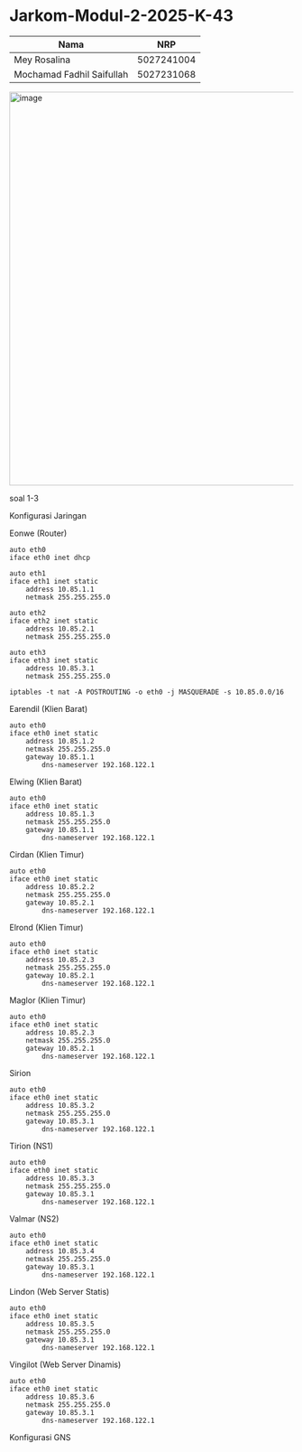 # Jarkom-Modul-2-2025-K-43
| Nama | NRP |
|------------|--------------|
| Mey Rosalina     | 5027241004    |
| Mochamad Fadhil Saifullah   | 5027231068       |

<img width="798" height="697" alt="image" src="https://github.com/user-attachments/assets/dd466ff4-ade6-48de-9c41-e64e757b0932" />

soal 1-3 

Konfigurasi Jaringan

Eonwe (Router)
```
auto eth0
iface eth0 inet dhcp

auto eth1
iface eth1 inet static
    address 10.85.1.1
    netmask 255.255.255.0

auto eth2
iface eth2 inet static
    address 10.85.2.1
    netmask 255.255.255.0

auto eth3
iface eth3 inet static
    address 10.85.3.1
    netmask 255.255.255.0

iptables -t nat -A POSTROUTING -o eth0 -j MASQUERADE -s 10.85.0.0/16
```

Earendil (Klien Barat)
```
auto eth0
iface eth0 inet static
	address 10.85.1.2
	netmask 255.255.255.0
	gateway 10.85.1.1
        dns-nameserver 192.168.122.1
```

Elwing (Klien Barat)
```
auto eth0
iface eth0 inet static
	address 10.85.1.3
	netmask 255.255.255.0
	gateway 10.85.1.1
        dns-nameserver 192.168.122.1
```

Cirdan (Klien Timur)
```
auto eth0
iface eth0 inet static
	address 10.85.2.2
	netmask 255.255.255.0
	gateway 10.85.2.1
        dns-nameserver 192.168.122.1
```

Elrond (Klien Timur)
```
auto eth0
iface eth0 inet static
	address 10.85.2.3
	netmask 255.255.255.0
	gateway 10.85.2.1
        dns-nameserver 192.168.122.1
```

Maglor (Klien Timur)
```
auto eth0
iface eth0 inet static
	address 10.85.2.3
	netmask 255.255.255.0
	gateway 10.85.2.1
        dns-nameserver 192.168.122.1
```

Sirion
```
auto eth0
iface eth0 inet static
	address 10.85.3.2
	netmask 255.255.255.0
	gateway 10.85.3.1
        dns-nameserver 192.168.122.1
```

Tirion (NS1)
```
auto eth0
iface eth0 inet static
	address 10.85.3.3
	netmask 255.255.255.0
	gateway 10.85.3.1
        dns-nameserver 192.168.122.1
```

Valmar (NS2)
```
auto eth0
iface eth0 inet static
	address 10.85.3.4
	netmask 255.255.255.0
	gateway 10.85.3.1
        dns-nameserver 192.168.122.1
```

Lindon (Web Server Statis)
```
auto eth0
iface eth0 inet static
	address 10.85.3.5
	netmask 255.255.255.0
	gateway 10.85.3.1
        dns-nameserver 192.168.122.1
```

Vingilot (Web Server Dinamis)
```
auto eth0
iface eth0 inet static
	address 10.85.3.6
	netmask 255.255.255.0
	gateway 10.85.3.1
        dns-nameserver 192.168.122.1
```

Konfigurasi GNS

